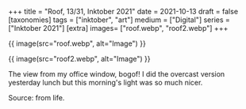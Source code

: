 +++
title = "Roof, 13/31, Inktober 2021"
date = 2021-10-13
draft =  false
[taxonomies]
tags = ["inktober", "art"]
medium = ["Digital"]
series = ["Inktober 2021"]
[extra]
images= ["roof.webp", "roof2.webp"]
+++

{{ image(src="roof.webp", alt="Image") }}

{{ image(src="roof2.webp", alt="Image") }}

The view from my office window, bogof! I did the overcast version yesterday lunch but this morning's light was so much nicer.

Source: from life.
